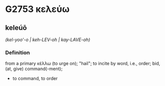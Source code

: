 # G2753 κελεύω

## keleúō

_(kel-yoo'-o | keh-LEV-oh | kay-LAVE-oh)_

### Definition

from a primary κέλλω (to urge on); "hail"; to incite by word, i.e., order; bid, (at, give) command(-ment); 

- to command, to order
